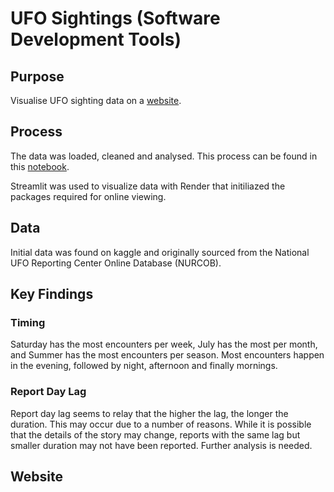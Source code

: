 # UFO Sightings (Software Development Tools)

## Purpose

Visualise UFO sighting data on a [website](https://ufo-sightings-n0w1.onrender.com).

## Process

The data was loaded, cleaned and analysed. This process can be found in this [notebook](notebooks/EDA.ipynb).

Streamlit was used to visualize data with Render that initiliazed the packages required for online viewing.

## Data

Initial data was found on kaggle and originally sourced from the National UFO Reporting Center Online Database (NURCOB). 

## Key Findings

### Timing
Saturday has the most encounters per week, July has the most per month, and Summer has the most encounters per season. Most encounters happen in the evening, followed by night, afternoon and finally mornings.

### Report Day Lag

Report day lag seems to relay that the higher the lag, the longer the duration. This may occur due to a number of reasons. While it is possible that the details of the story may change, reports with the same lag but smaller duration may not have been reported. Further analysis is needed.

## Website

